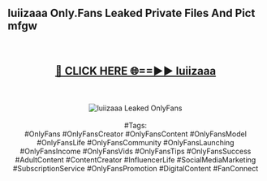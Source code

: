 <h2>luiizaaa Only.Fans Leaked Private Files And Pict mfgw</h2>
<br>
<div align="center">
<h2><a href="https://mediafiles.top/luiizaaa" rel="nofollow">🔴 CLICK HERE 🌐==►► luiizaaa</a></h2>
<br>
<br>
<a href="https://mediafiles.top/luiizaaa" rel="nofollow" data-target="animated-image.originalLink"><img src="https://i.ibb.co.com/WyWwxjT/player-gif2.gif" alt="luiizaaa Leaked OnlyFans" style="max-width: 100%; display: inline-block;" data-target="animated-image.originalImage"></a>
<br><br>
#Tags:
<br>
#OnlyFans #OnlyFansCreator #OnlyFansContent #OnlyFansModel #OnlyFansLife #OnlyFansCommunity #OnlyFansLaunching #OnlyFansIncome #OnlyFansVids #OnlyFansTips #OnlyFansSuccess #AdultContent #ContentCreator #InfluencerLife #SocialMediaMarketing #SubscriptionService #OnlyFansPromotion #DigitalContent #FanConnect
</div>
<br>